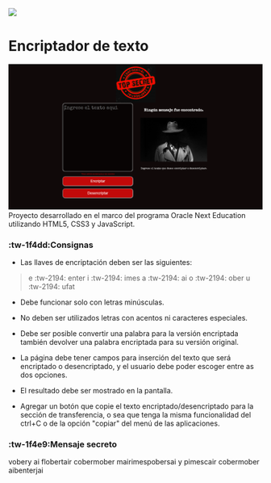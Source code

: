 ![](https://emanuelcebas.github.io/Portafolio/assets/images/logo-one.png)

# Encriptador de texto 

![](media/encriptador-screen.png)
Proyecto desarrollado en el marco del programa Oracle Next Education utilizando HTML5, CSS3 y JavaScript.

### :tw-1f4dd:Consignas

- Las llaves de encriptación deben ser las siguientes:

> e :tw-2194:  enter
> i  :tw-2194: imes
> a :tw-2194: ai
> o :tw-2194: ober
> u :tw-2194: ufat

- Debe funcionar solo con letras minúsculas.

- No deben ser utilizados letras con acentos ni caracteres especiales.

- Debe ser posible convertir una palabra para la versión encriptada también devolver una palabra encriptada para su versión original.

- La página debe tener campos para inserción del texto que será encriptado o desencriptado, y el usuario debe poder escoger entre as dos opciones.

- El resultado debe ser mostrado en la pantalla.

- Agregar un botón que copie el texto encriptado/desencriptado para la sección de transferencia, o sea que tenga la misma funcionalidad del ctrl+C o de la opción "copiar" del menú de las aplicaciones.

### :tw-1f4e9:Mensaje secreto

vobery ai flobertair cobermober mairimespobersai y pimescair cobermober aibenterjai
